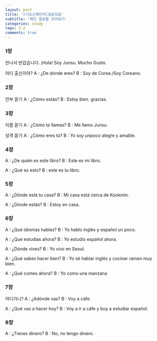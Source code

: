 ```yaml
---
layout: post
title: '[기초스페인어]질문모음'
subtitle: '메인 질문들 모아보기'
categories: study
tags: 2-2
comments: true
---
```


### 1장
만나서 반갑습니다.
¡Hola! Soy Junsu. Mucho Gusto.

어디 출신이야?
A : ¿De dónde eres?
B : Soy de Corea./Soy Coreano.


### 2장
안부 묻기
A : ¿Cómo estás?
B : Estoy bien. gracias.

### 3장
이름 묻기
A : ¿Cómo te llamas?
B : Me llamo Junsu.

성격 묻기
A : ¿Cómo eres tú?
B : Yo soy unpoco alegre y amable.

### 4장

A : ¿De quién es este libro?
B : Este es mi libro.

A : ¿Qué es esto?
B : este es tu libro.

### 5장
 A : ¿Dónde está tu casa?
 B : Mi casa está cerca de Kookmin.

A : ¿Dónde estás?
B : Estoy en casa.

### 6장

A : ¿Qué idiomas hablas?
B : Yo hablo inglés y español un poco.

A : ¿Qué estudias ahora?
B : Yo estudio español ahora.

A : ¿Dónde vives?
B : Yo vivo en Seoul.

A : ¿Qué sabes hacer bien?
B : Yo sé hablar inglés y cocinar ramen muy bien.

A : ¿Qué comes ahora?
B : Yo como una manzana

### 7장

어디가니?
A : ¿Adónde vas?
B : Voy a cáfe.

A : ¿Qué vas a hacer hoy?
B : Voy a ir a cáfe y boy a estudiar español.

### 8장

A : ¿Tienes dinero?
B : No, no tengo dinero.

